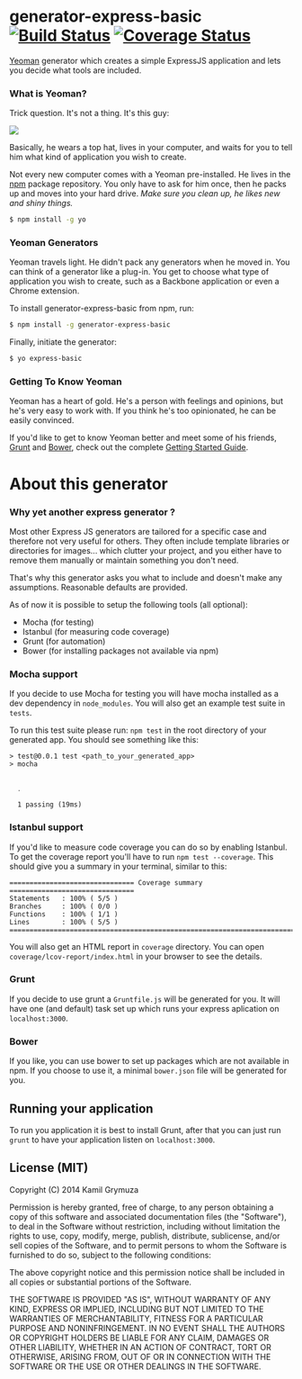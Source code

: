 # generator-express-basic [![Build Status](https://secure.travis-ci.org/kamilgrymuza/generator-express-basic.png?branch=master)](https://travis-ci.org/kamilgrymuza/generator-express-basic) [![Coverage Status](https://coveralls.io/repos/kamilgrymuza/generator-express-basic/badge.png?branch=master)](https://coveralls.io/r/kamilgrymuza/generator-express-basic?branch=master)

[Yeoman](http://yeoman.io) generator which creates a simple ExpressJS
application and lets you decide what tools are included.

### What is Yeoman?

Trick question. It's not a thing. It's this guy:

![](http://i.imgur.com/JHaAlBJ.png)

Basically, he wears a top hat, lives in your computer, and waits for you to
tell him what kind of application you wish to create.

Not every new computer comes with a Yeoman pre-installed. He lives in the
[npm](https://npmjs.org) package repository. You only have to ask for him once,
then he packs up and moves into your hard drive. 
*Make sure you clean up, he likes new and shiny things.*

```bash
$ npm install -g yo
```

### Yeoman Generators

Yeoman travels light. He didn't pack any generators when he moved in.
You can think of a generator like a plug-in. You get to choose what type of
application you wish to create, such as a Backbone application or even a
Chrome extension.

To install generator-express-basic from npm, run:

```bash
$ npm install -g generator-express-basic
```

Finally, initiate the generator:

```bash
$ yo express-basic
```

### Getting To Know Yeoman

Yeoman has a heart of gold. He's a person with feelings and opinions,
but he's very easy to work with. If you think he's too opinionated,
he can be easily convinced.

If you'd like to get to know Yeoman better and meet some of his friends,
[Grunt](http://gruntjs.com) and [Bower](http://bower.io), check out the
complete
[Getting Started Guide](https://github.com/yeoman/yeoman/wiki/Getting-Started).

# About this generator

### Why yet another express generator ?

Most other Express JS generators are tailored for a specific case and therefore
not very useful for others. They often include template libraries or
directories for images... which clutter your project, and you either have
to remove them manually or maintain something you don't need.

That's why this generator asks you what to include and doesn't make any
assumptions. Reasonable defaults are provided.

As of now it is possible to setup the following tools (all optional):

- Mocha (for testing)
- Istanbul (for measuring code coverage)
- Grunt (for automation)
- Bower (for installing packages not available via npm)

### Mocha support

If you decide to use Mocha for testing you will have mocha installed as a
dev dependency in `node_modules`. You will also get an example test suite
in `tests`.

To run this test suite please run: `npm test` in the root directory of your
generated app. You should see something like this:

```
> test@0.0.1 test <path_to_your_generated_app>
> mocha


  ․

  1 passing (19ms)
```

### Istanbul support

If you'd like to measure code coverage you can do so by enabling Istanbul.
To get the coverage report you'll have to run `npm test --coverage`. This
should give you a summary in your terminal, similar to this:

```
=============================== Coverage summary ===============================
Statements   : 100% ( 5/5 )
Branches     : 100% ( 0/0 )
Functions    : 100% ( 1/1 )
Lines        : 100% ( 5/5 )
================================================================================
```

You will also get an HTML report in `coverage` directory. You can open
`coverage/lcov-report/index.html` in your browser to see the details.

### Grunt

If you decide to use grunt a `Gruntfile.js` will be generated for you. It will
have one (and default) task set up which runs your express aplication on
`localhost:3000`.

### Bower

If you like, you can use bower to set up packages which are not available
in npm. If you choose to use it, a minimal `bower.json` file will be generated
for you.

## Running your application

To run you application it is best to install Grunt, after that you can just
run `grunt` to have your application listen on `localhost:3000`.


## License (MIT)

Copyright (C) 2014 Kamil Grymuza

Permission is hereby granted, free of charge, to any person obtaining a
copy of this software and associated documentation files (the "Software"),
to deal in the Software without restriction, including without limitation the
rights to use, copy, modify, merge, publish, distribute, sublicense, and/or
sell copies of the Software, and to permit persons to whom the Software is
furnished to do so, subject to the following conditions:

The above copyright notice and this permission notice shall be included in
all copies or substantial portions of the Software.

THE SOFTWARE IS PROVIDED "AS IS", WITHOUT WARRANTY OF ANY KIND, EXPRESS OR
IMPLIED, INCLUDING BUT NOT LIMITED TO THE WARRANTIES OF MERCHANTABILITY,
FITNESS FOR A PARTICULAR PURPOSE AND NONINFRINGEMENT. IN NO EVENT SHALL THE
AUTHORS OR COPYRIGHT HOLDERS BE LIABLE FOR ANY CLAIM, DAMAGES OR OTHER
LIABILITY, WHETHER IN AN ACTION OF CONTRACT, TORT OR OTHERWISE, ARISING
FROM, OUT OF OR IN CONNECTION WITH THE SOFTWARE OR THE USE OR OTHER DEALINGS
IN THE SOFTWARE.

